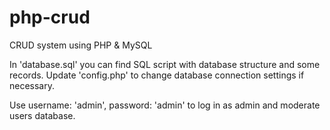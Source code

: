 # php-crud
CRUD system using PHP & MySQL

In 'database.sql' you can find SQL script with database structure and some records. 
Update 'config.php' to change database connection settings if necessary.

Use username: 'admin', password: 'admin' to log in as admin and moderate users database. 
